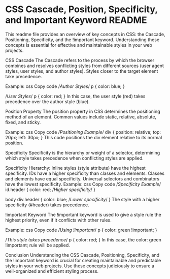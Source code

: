 # CSS Cascade, Position, Specificity, and Important Keyword README

This readme file provides an overview of key concepts in CSS: the Cascade, Positioning, Specificity, and the !important keyword. Understanding these concepts is essential for effective and maintainable styles in your web projects.

CSS Cascade
The Cascade refers to the process by which the browser combines and resolves conflicting styles from different sources (user agent styles, user styles, and author styles). Styles closer to the target element take precedence.

Example:
css
Copy code
/*Author Styles*/
p {
  color: blue;
}

/*User Styles*/
p {
  color: red;
}
In this case, the user style (red) takes precedence over the author style (blue).

Position Property
The position property in CSS determines the positioning method of an element. Common values include static, relative, absolute, fixed, and sticky.

Example:
css
Copy code
/*Positioning Example*/
div {
  position: relative;
  top: 20px;
  left: 30px;
}
This code positions the div element relative to its normal position.

Specificity
Specificity is the hierarchy or weight of a selector, determining which style takes precedence when conflicting styles are applied.

Specificity Hierarchy:
Inline styles (style attribute) have the highest specificity.
IDs have a higher specificity than classes and elements.
Classes and elements have equal specificity.
Universal selectors and combinators have the lowest specificity.
Example:
css
Copy code
/*Specificity Example*/
id.header {
  color: red; /*Higher specificity*/
}

body div.header {
  color: blue; /*Lower specificity*/
}
The style with a higher specificity (#header) takes precedence.

!important Keyword
The !important keyword is used to give a style rule the highest priority, even if it conflicts with other rules.

Example:
css
Copy code
/*Using !important*/
p {
  color: green !important;
}

/*This style takes precedence*/
p {
  color: red;
}
In this case, the color: green !important; rule will be applied.

Conclusion
Understanding the CSS Cascade, Positioning, Specificity, and the !important keyword is crucial for creating maintainable and predictable styles in your web projects. Use these concepts judiciously to ensure a well-organized and efficient styling process.
